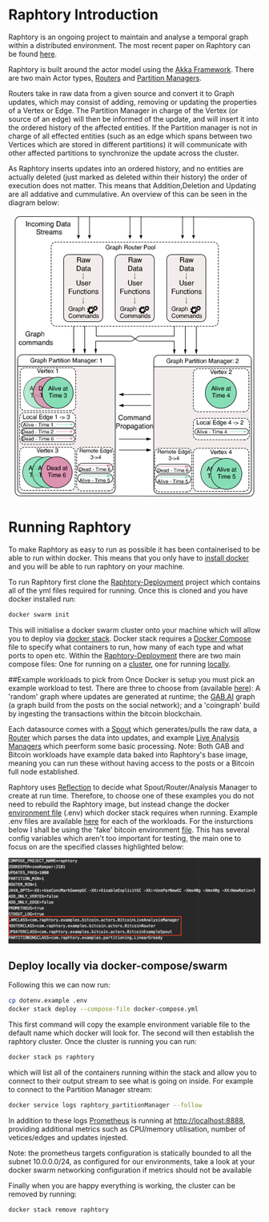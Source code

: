 # Raphtory Introduction
Raphtory is an ongoing project to maintain and analyse a temporal graph within a distributed environment. The most recent paper on Raphtory can be found [here](RaphtoryPaper.pdf).

Raphtory is built around the actor model using the [Akka Framework](http://akka.io/). There are two main Actor types, [Routers](cluster/src/main/scala/com.gwz.dockerexp/Actors/RaphtoryActors/RaphtoryRouter.scala) and [Partition Managers](cluster/src/main/scala/com.gwz.dockerexp/Actors/RaphtoryActors/PartitionManager.scala).

Routers take in raw data from a given source and convert it to Graph updates, which may consist of adding, removing or updating the properties of a Vertex or Edge. The Partition Manager in charge of the Vertex (or source of an edge) will then be informed of the update, and will insert it into the ordered history of the affected entities. If the Partition manager is not in charge of all effected entities (such as an edge which spans between two Vertices which are stored in different partitions) it will communicate with other affected partitions to synchronize the update across the cluster.

As Raphtory inserts updates into an ordered history, and no entities are actually deleted (just marked as deleted within their history) the order of execution does not matter. This means that Addition,Deletion and Updating are all addative and cummulative. An overview of this can be seen in the diagram below:

<p align="center">
  <img src="readmepics/raphtory.png" alt="Raphtory diagram"/>
</p>

# Running Raphtory
To make Raphtory as easy to run as possible it has been containerised to be able to run within docker. This means that you only have to [install docker](https://docs.docker.com/engine/installation/) and you will be able to run raphtory on your machine. 

To run Raphtory first clone the [Raphtory-Deployment](https://github.com/miratepuffin/Raphtory-Deployment) project which contains all of the yml files required for running. Once this is cloned and you have docker installed run: 

```bash
docker swarm init  
``` 

This will initialise a docker swarm cluster onto your machine which will allow you to deploy via [docker stack](https://docs.docker.com/engine/reference/commandline/stack/). Docker stack requires a [Docker Compose](https://docs.docker.com/compose/compose-file/) file to specify what containers to run, how many of each type and what ports to open etc. Within the [Raphtory-Deployment](https://github.com/miratepuffin/Raphtory-Deployment) there are two main compose files: One for running on a [cluster](https://github.com/miratepuffin/Raphtory-Deployment/blob/master/docker-compose.yml), one for running [locally](https://github.com/miratepuffin/Raphtory-Deployment/blob/master/docker-compose-local.yml).

##Example workloads to pick from
Once Docker is setup you must pick an example workload to test. There are three to choose from (available [here](https://github.com/miratepuffin/raphtory/tree/master/mainproject/cluster/src/main/scala/com/raphtory/examples)): A 'random' graph where updates are generated at runtime; the [GAB.AI](https://gab.ai/) graph (a graph build from the posts on the social network); and a 'coingraph' build by ingesting the transactions within the bitcoin blockchain. 

Each datasource comes with a [Spout](https://github.com/miratepuffin/raphtory/blob/master/mainproject/cluster/src/main/scala/com/raphtory/core/actors/datasource/UpdaterTrait.scala) which generates/pulls the raw data, a [Router](https://github.com/miratepuffin/raphtory/blob/master/mainproject/cluster/src/main/scala/com/raphtory/core/actors/router/RouterTrait.scala) which parses the data into updates, and example [Live Analysis Managers](https://github.com/miratepuffin/raphtory/blob/master/mainproject/cluster/src/main/scala/com/raphtory/core/actors/analysismanager/LiveAnalysisManager.scala) which peerform some basic processing. Note: Both GAB and Bitcoin workloads have example data baked into Raphtory's base image, meaning you can run these without having access to the posts or a Bitcoin full node established. 

Raphtory uses [Reflection](https://docs.scala-lang.org/overviews/reflection/overview.html) to decide what Spout/Router/Analysis Manager to create at run time. Therefore, to choose one of these examples you do not need to rebuild the Raphtory image, but instead change the docker [environment file](https://docs.docker.com/compose/env-file/) (.env) which docker stack requires when running. Example .env files are available [here](https://github.com/miratepuffin/Raphtory-Deployment/tree/master/EnvExamples) for each of the workloads. For the insturctions below I shall be using the 'fake' bitcoin environment [file](https://github.com/miratepuffin/Raphtory-Deployment/blob/master/EnvExamples/bitcoin_read_dotenv.example). This has several config variables which aren't too important for testing, the main one to focus on are the specified classes highlighted below:

<p align="center">
  <img src="readmepics/bitcoinclasses.png" alt="Raphtory diagram"/>
</p>
 

## Deploy locally via docker-compose/swarm
 Following this we can now run: 

```bash
cp dotenv.example .env
docker stack deploy --compose-file docker-compose.yml
```
This first command will copy the example environment variable file to the default name which docker will look for. The second will then establish the raphtory cluster. Once the cluster is running you can run:

```bash
docker stack ps raphtory
```
which will list all of the containers running within the stack and allow you to connect to their output stream to see what is going on inside. For example to connect to the Partition Manager stream:

```bash
docker service logs raphtory_partitionManager --follow
```  
In addition to these logs [Prometheus](https://prometheus.io/docs/practices/instrumentation/) is running at [http://localhost:8888](http://localhost:8888), providing additional metrics such as CPU/memory utilisation, number of vetices/edges and updates injested. 

Note: the prometheus targets configuration is statically bounded to all the subnet 10.0.0.0/24, as configured for our environments, take a look at your docker swarm networking configuration if metrics should not be available

Finally when you are happy everything is working, the cluster can be removed by running:

```bash
docker stack remove raphtory
```

